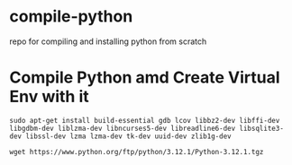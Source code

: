 # compile-python
repo for compiling and installing python from scratch

# Compile Python amd Create Virtual Env with it

`sudo apt-get install build-essential gdb lcov libbz2-dev libffi-dev libgdbm-dev liblzma-dev libncurses5-dev libreadline6-dev libsqlite3-dev libssl-dev lzma lzma-dev tk-dev uuid-dev zlib1g-dev`

`wget https://www.python.org/ftp/python/3.12.1/Python-3.12.1.tgz`